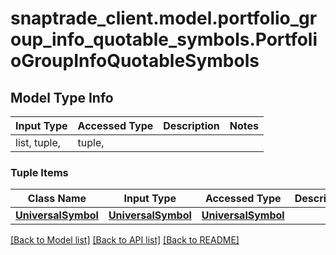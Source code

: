 # snaptrade_client.model.portfolio_group_info_quotable_symbols.PortfolioGroupInfoQuotableSymbols

## Model Type Info
Input Type | Accessed Type | Description | Notes
------------ | ------------- | ------------- | -------------
list, tuple,  | tuple,  |  | 

### Tuple Items
Class Name | Input Type | Accessed Type | Description | Notes
------------- | ------------- | ------------- | ------------- | -------------
[**UniversalSymbol**](UniversalSymbol.md) | [**UniversalSymbol**](UniversalSymbol.md) | [**UniversalSymbol**](UniversalSymbol.md) |  | 

[[Back to Model list]](../../README.md#documentation-for-models) [[Back to API list]](../../README.md#documentation-for-api-endpoints) [[Back to README]](../../README.md)

